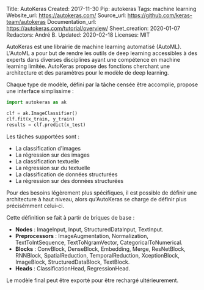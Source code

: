 Title: AutoKeras
Created: 2017-11-30
Pip: autokeras
Tags: machine learning
Website_url: https://autokeras.com/
Source_url: https://github.com/keras-team/autokeras
Documentation_url: https://autokeras.com/tutorial/overview/
Sheet_creation: 2020-01-07
Redactors: André B.
Updated: 2020-02-18
Licenses: MIT



AutoKeras est une librairie de machine learning automatisé (AutoML). L'AutoML a pour but de rendre les outils de deep learning accessibles à des experts dans diverses disciplines ayant une compétence en machine learning limitée. AutoKeras propose des fonctions cherchant une architecture et des paramètres pour le modèle de deep learning.

Chaque type de modèle, défini par la tâche censée être accomplie, propose une interface simplissime :

```Python
import autokeras as ak

clf = ak.ImageClassifier()
clf.fit(x_train, y_train)
results = clf.predict(x_test)
```

Les tâches supportées sont :

* La classification d'images
* La régression sur des images
* La classification textuelle
* La régression sur du textuelle
* La classification de données structurées
* La régression sur des données structurées

Pour des besoins légèrement plus spécifiques, il est possible de définir une architecture à haut niveau, alors qu'AutoKeras se charge de définir plus précisémment celui-ci.

Cette définition se fait à partir de briques de base :

* **Nodes** : ImageInput, Input, StructuredDataInput, TextInput.
* **Preprocessors** : ImageAugmentation, Normalization, TextToIntSequence, TextToNgramVector, CategoricalToNumerical.
* **Blocks** : ConvBlock, DenseBlock, Embedding, Merge, ResNetBlock, RNNBlock, SpatialReduction, TemporalReduction, XceptionBlock, ImageBlock, StructuredDataBlock, TextBlock.
* **Heads** : ClassificationHead, RegressionHead.


Le modèle final peut être exporté pour être rechargé ultérieurement.
